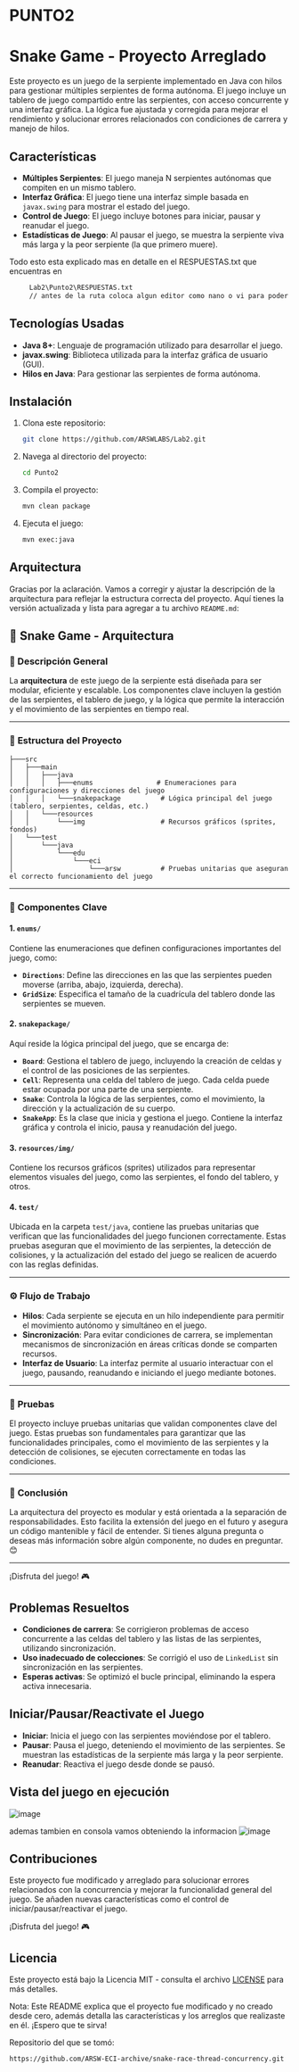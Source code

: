 # PUNTO2
# Snake Game - Proyecto Arreglado

Este proyecto es un juego de la serpiente implementado en Java con hilos para gestionar múltiples serpientes de forma autónoma. El juego incluye un tablero de juego compartido entre las serpientes, con acceso concurrente y una interfaz gráfica. La lógica fue ajustada y corregida para mejorar el rendimiento y solucionar errores relacionados con condiciones de carrera y manejo de hilos.

## Características

- **Múltiples Serpientes**: El juego maneja N serpientes autónomas que compiten en un mismo tablero.
- **Interfaz Gráfica**: El juego tiene una interfaz simple basada en `javax.swing` para mostrar el estado del juego.
- **Control de Juego**: El juego incluye botones para iniciar, pausar y reanudar el juego.
- **Estadísticas de Juego**: Al pausar el juego, se muestra la serpiente viva más larga y la peor serpiente (la que primero muere).

  
Todo esto esta explicado mas en detalle en el RESPUESTAS.txt que encuentras en 
```bash
     Lab2\Punto2\RESPUESTAS.txt
     // antes de la ruta coloca algun editor como nano o vi para poder leer su contenido, o abrelo en un block de notas si usas windows
   ```
## Tecnologías Usadas

- **Java 8+**: Lenguaje de programación utilizado para desarrollar el juego.
- **javax.swing**: Biblioteca utilizada para la interfaz gráfica de usuario (GUI).
- **Hilos en Java**: Para gestionar las serpientes de forma autónoma.

## Instalación

1. Clona este repositorio:
   ```bash
   git clone https://github.com/ARSWLABS/Lab2.git
   ```

2. Navega al directorio del proyecto:
   ```bash
   cd Punto2
   ```

3. Compila el proyecto:
   ```bash
   mvn clean package
   ```

4. Ejecuta el juego:
   ```bash
   mvn exec:java
   ```
## Arquitectura
Gracias por la aclaración. Vamos a corregir y ajustar la descripción de la arquitectura para reflejar la estructura correcta del proyecto. Aquí tienes la versión actualizada y lista para agregar a tu archivo `README.md`:

## 🐍 **Snake Game** - Arquitectura

### 🌟 Descripción General

La **arquitectura** de este juego de la serpiente está diseñada para ser modular, eficiente y escalable. Los componentes clave incluyen la gestión de las serpientes, el tablero de juego, y la lógica que permite la interacción y el movimiento de las serpientes en tiempo real.

---

### 📂 **Estructura del Proyecto**

```plaintext
├───src
│   ├───main
│   │   ├───java
│   │   │   ├───enums                # Enumeraciones para configuraciones y direcciones del juego
│   │   │   └───snakepackage          # Lógica principal del juego (tablero, serpientes, celdas, etc.)
│   │   └───resources
│   │       └───img                   # Recursos gráficos (sprites, fondos)
│   └───test
│       └───java
│           └───edu
│               └───eci
│                   └───arsw          # Pruebas unitarias que aseguran el correcto funcionamiento del juego
```

---

### 🧩 **Componentes Clave**

#### 1. **`enums/`**
Contiene las enumeraciones que definen configuraciones importantes del juego, como:

- **`Directions`**: Define las direcciones en las que las serpientes pueden moverse (arriba, abajo, izquierda, derecha).
- **`GridSize`**: Especifica el tamaño de la cuadrícula del tablero donde las serpientes se mueven.

#### 2. **`snakepackage/`**
Aquí reside la lógica principal del juego, que se encarga de:

- **`Board`**: Gestiona el tablero de juego, incluyendo la creación de celdas y el control de las posiciones de las serpientes.
- **`Cell`**: Representa una celda del tablero de juego. Cada celda puede estar ocupada por una parte de una serpiente.
- **`Snake`**: Controla la lógica de las serpientes, como el movimiento, la dirección y la actualización de su cuerpo.
- **`SnakeApp`**: Es la clase que inicia y gestiona el juego. Contiene la interfaz gráfica y controla el inicio, pausa y reanudación del juego.

#### 3. **`resources/img/`**
Contiene los recursos gráficos (sprites) utilizados para representar elementos visuales del juego, como las serpientes, el fondo del tablero, y otros.

#### 4. **`test/`**
Ubicada en la carpeta `test/java`, contiene las pruebas unitarias que verifican que las funcionalidades del juego funcionen correctamente. Estas pruebas aseguran que el movimiento de las serpientes, la detección de colisiones, y la actualización del estado del juego se realicen de acuerdo con las reglas definidas.

---

### ⚙️ **Flujo de Trabajo**

- **Hilos**: Cada serpiente se ejecuta en un hilo independiente para permitir el movimiento autónomo y simultáneo en el juego.
- **Sincronización**: Para evitar condiciones de carrera, se implementan mecanismos de sincronización en áreas críticas donde se comparten recursos.
- **Interfaz de Usuario**: La interfaz permite al usuario interactuar con el juego, pausando, reanudando e iniciando el juego mediante botones.

---

### 🧪 **Pruebas**

El proyecto incluye pruebas unitarias que validan componentes clave del juego. Estas pruebas son fundamentales para garantizar que las funcionalidades principales, como el movimiento de las serpientes y la detección de colisiones, se ejecuten correctamente en todas las condiciones.

---

### 🚀 **Conclusión**

La arquitectura del proyecto es modular y está orientada a la separación de responsabilidades. Esto facilita la extensión del juego en el futuro y asegura un código mantenible y fácil de entender. Si tienes alguna pregunta o deseas más información sobre algún componente, no dudes en preguntar. 😊

---

¡Disfruta del juego! 🎮

## Problemas Resueltos

- **Condiciones de carrera**: Se corrigieron problemas de acceso concurrente a las celdas del tablero y las listas de las serpientes, utilizando sincronización.
- **Uso inadecuado de colecciones**: Se corrigió el uso de `LinkedList` sin sincronización en las serpientes.
- **Esperas activas**: Se optimizó el bucle principal, eliminando la espera activa innecesaria.

## Iniciar/Pausar/Reactivate el Juego

- **Iniciar**: Inicia el juego con las serpientes moviéndose por el tablero.
- **Pausar**: Pausa el juego, deteniendo el movimiento de las serpientes. Se muestran las estadísticas de la serpiente más larga y la peor serpiente.
- **Reanudar**: Reactiva el juego desde donde se pausó.
## Vista del juego en ejecución
![image](https://github.com/user-attachments/assets/0bc10f83-ebff-46ec-acc2-e7df14fc3b6f)

ademas tambien en consola vamos obteniendo la informacion
![image](https://github.com/user-attachments/assets/2090f77f-84ec-4d6b-8705-8fd767ac953c)


## Contribuciones

Este proyecto fue modificado y arreglado para solucionar errores relacionados con la concurrencia y mejorar la funcionalidad general del juego. Se añaden nuevas características como el control de iniciar/pausar/reactivar el juego.

¡Disfruta del juego! 🎮
## Licencia

Este proyecto está bajo la Licencia MIT - consulta el archivo [LICENSE](LICENSE) para más detalles.

Nota: Este README explica que el proyecto fue modificado y no creado desde cero, además detalla las características y los arreglos que realizaste en él. ¡Espero que te sirva!

Repositorio del que se tomó:

```bash
https://github.com/ARSW-ECI-archive/snake-race-thread-concurrency.git
```
